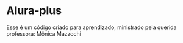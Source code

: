 # Alura-plus
Esse é um código criado para aprendizado, ministrado pela querida professora: Mônica Mazzochi
